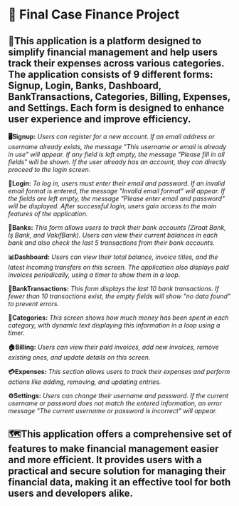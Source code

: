 # 📌 Final Case Finance Project
## 🚀This application is a platform designed to simplify financial management and help users track their expenses across various categories. The application consists of 9 different forms: Signup, Login, Banks, Dashboard, BankTransactions, Categories, Billing, Expenses, and Settings. Each form is designed to enhance user experience and improve efficiency.

**🖥️Signup:**  *Users can register for a new account. If an email address or username already exists,
 the message "This username or email is already in use" will appear. If any field is left empty, the message "Please fill in all fields" will be shown. If the user already has an account, they can directly proceed to the login screen.*

**🔑Login:** *To log in, users must enter their email and password. If an invalid email format is entered, the message "Invalid email format" will appear.
If the fields are left empty, the message "Please enter email and password" will be displayed. After successful login, users gain access to the main features of the application.*

**🏦Banks:** *This form allows users to track their bank accounts (Ziraat Bank, İş Bank, and VakıfBank). Users can view their current balances in each bank and also check the last 5 transactions from their bank accounts.*

**📊Dashboard:** *Users can view their total balance, invoice titles, and the latest incoming transfers on this screen. The application also displays paid invoices periodically, using a timer to show them in a loop.*

**📝BankTransactions:** *This form displays the last 10 bank transactions. If fewer than 10 transactions exist, the empty fields will show "no data found" to prevent errors.*

**🛒Categories:** *This screen shows how much money has been spent in each category, with dynamic text displaying this information in a loop using a timer.*

**🏠Billing:** *Users can view their paid invoices, add new invoices, remove existing ones, and update details on this screen.*

**💳Expenses:** *This section allows users to track their expenses and perform actions like adding, removing, and updating entries.*

**⚙️Settings:** *Users can change their username and password. If the current username or password does not match the entered information, an error message "The current username or password is incorrect" will appear.*

## 🗺️This application offers a comprehensive set of features to make financial management easier and more efficient. It provides users with a practical and secure solution for managing their financial data, making it an effective tool for both users and developers alike.
